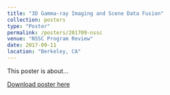 ```yaml
---
title: "3D Gamma-ray Imaging and Scene Data Fusion"
collection: posters
type: "Poster"
permalink: /posters/201709-nssc
venue: "NSSC Program Review"
date: 2017-09-11
location: "Berkeley, CA"
---
```


This poster is about...

[Download poster here](http://dhellfeld.github.io/files/posters/20170911-nssc.pdf)

